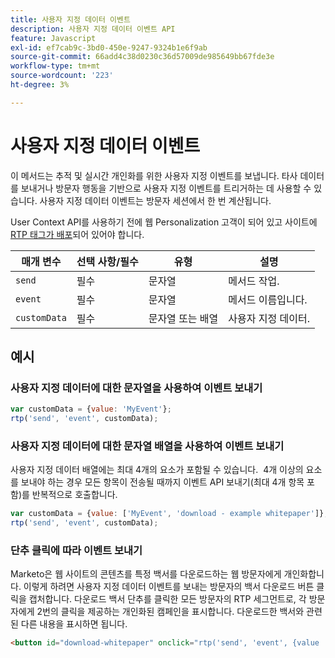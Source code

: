 ```yaml
---
title: 사용자 지정 데이터 이벤트
description: 사용자 지정 데이터 이벤트 API
feature: Javascript
exl-id: ef7cab9c-3bd0-450e-9247-9324b1e6f9ab
source-git-commit: 66add4c38d0230c36d57009de985649bb67fde3e
workflow-type: tm+mt
source-wordcount: '223'
ht-degree: 3%

---
```


# 사용자 지정 데이터 이벤트

이 메서드는 추적 및 실시간 개인화를 위한 사용자 지정 이벤트를 보냅니다. 타사 데이터를 보내거나 방문자 행동을 기반으로 사용자 지정 이벤트를 트리거하는 데 사용할 수 있습니다. 사용자 지정 데이터 이벤트는 방문자 세션에서 한 번 계산됩니다.

User Context API를 사용하기 전에 웹 Personalization 고객이 되어 있고 사이트에 [RTP 태그가 배포](https://experienceleague.adobe.com/en/docs/marketo/using/product-docs/web-personalization/rtp-tag-implementation/deploy-the-rtp-javascript)되어 있어야 합니다.

| 매개 변수 | 선택 사항/필수 | 유형 | 설명 |
|---|---|---|---|
| `send` | 필수 | 문자열 | 메서드 작업. |
| `event` | 필수 | 문자열 | 메서드 이름입니다. |
| `customData` | 필수 | 문자열 또는 배열 | 사용자 지정 데이터. |

## 예시

### 사용자 지정 데이터에 대한 문자열을 사용하여 이벤트 보내기

```javascript
var customData = {value: 'MyEvent'};
rtp('send', 'event', customData);
```

### 사용자 지정 데이터에 대한 문자열 배열을 사용하여 이벤트 보내기

사용자 지정 데이터 배열에는 최대 4개의 요소가 포함될 수 있습니다.  4개 이상의 요소를 보내야 하는 경우 모든 항목이 전송될 때까지 이벤트 API 보내기(최대 4개 항목 포함)를 반복적으로 호출합니다.

```javascript
var customData = {value: ['MyEvent', 'download - example whitepaper']};
rtp('send', 'event', customData);
```

### 단추 클릭에 따라 이벤트 보내기

Marketo은 웹 사이트의 콘텐츠를 특정 백서를 다운로드하는 웹 방문자에게 개인화합니다. 이렇게 하려면 사용자 지정 데이터 이벤트를 보내는 방문자의 백서 다운로드 버튼 클릭을 캡처합니다. 다운로드 백서 단추를 클릭한 모든 방문자의 RTP 세그먼트로, 각 방문자에게 2번의 클릭을 제공하는 개인화된 캠페인을 표시합니다. 다운로드한 백서와 관련된 다른 내용을 표시하면 됩니다.

```html
<button id="download-whitepaper" onclick="rtp('send', 'event', {value :'download - example whitepaper'})">Download</button>
```
